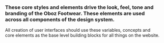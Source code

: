 ### These core styles and elements drive the look, feel, tone and branding of the Oboz Footwear.  These elements are used across all components of the design system.

All creation of user interfaces should use these variables, concepts and core elements as the base level building blocks for all things on the website.

